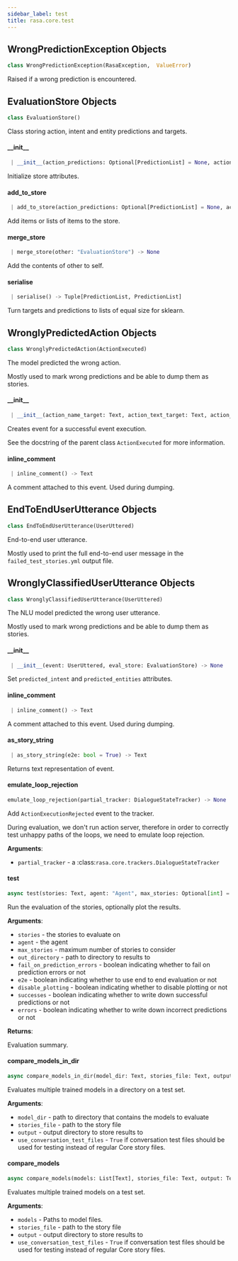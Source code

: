 ```yaml
---
sidebar_label: test
title: rasa.core.test
---
```


## WrongPredictionException Objects

```python
class WrongPredictionException(RasaException,  ValueError)
```

Raised if a wrong prediction is encountered.

## EvaluationStore Objects

```python
class EvaluationStore()
```

Class storing action, intent and entity predictions and targets.

#### \_\_init\_\_

```python
 | __init__(action_predictions: Optional[PredictionList] = None, action_targets: Optional[PredictionList] = None, intent_predictions: Optional[PredictionList] = None, intent_targets: Optional[PredictionList] = None, entity_predictions: Optional[List["EntityPrediction"]] = None, entity_targets: Optional[List["EntityPrediction"]] = None) -> None
```

Initialize store attributes.

#### add\_to\_store

```python
 | add_to_store(action_predictions: Optional[PredictionList] = None, action_targets: Optional[PredictionList] = None, intent_predictions: Optional[PredictionList] = None, intent_targets: Optional[PredictionList] = None, entity_predictions: Optional[List["EntityPrediction"]] = None, entity_targets: Optional[List["EntityPrediction"]] = None) -> None
```

Add items or lists of items to the store.

#### merge\_store

```python
 | merge_store(other: "EvaluationStore") -> None
```

Add the contents of other to self.

#### serialise

```python
 | serialise() -> Tuple[PredictionList, PredictionList]
```

Turn targets and predictions to lists of equal size for sklearn.

## WronglyPredictedAction Objects

```python
class WronglyPredictedAction(ActionExecuted)
```

The model predicted the wrong action.

Mostly used to mark wrong predictions and be able to
dump them as stories.

#### \_\_init\_\_

```python
 | __init__(action_name_target: Text, action_text_target: Text, action_name_prediction: Text, policy: Optional[Text] = None, confidence: Optional[float] = None, timestamp: Optional[float] = None, metadata: Optional[Dict] = None) -> None
```

Creates event for a successful event execution.

See the docstring of the parent class `ActionExecuted` for more information.

#### inline\_comment

```python
 | inline_comment() -> Text
```

A comment attached to this event. Used during dumping.

## EndToEndUserUtterance Objects

```python
class EndToEndUserUtterance(UserUttered)
```

End-to-end user utterance.

Mostly used to print the full end-to-end user message in the
`failed_test_stories.yml` output file.

## WronglyClassifiedUserUtterance Objects

```python
class WronglyClassifiedUserUtterance(UserUttered)
```

The NLU model predicted the wrong user utterance.

Mostly used to mark wrong predictions and be able to
dump them as stories.

#### \_\_init\_\_

```python
 | __init__(event: UserUttered, eval_store: EvaluationStore) -> None
```

Set `predicted_intent` and `predicted_entities` attributes.

#### inline\_comment

```python
 | inline_comment() -> Text
```

A comment attached to this event. Used during dumping.

#### as\_story\_string

```python
 | as_story_string(e2e: bool = True) -> Text
```

Returns text representation of event.

#### emulate\_loop\_rejection

```python
emulate_loop_rejection(partial_tracker: DialogueStateTracker) -> None
```

Add `ActionExecutionRejected` event to the tracker.

During evaluation, we don&#x27;t run action server, therefore in order to correctly
test unhappy paths of the loops, we need to emulate loop rejection.

**Arguments**:

- `partial_tracker` - a :class:`rasa.core.trackers.DialogueStateTracker`

#### test

```python
async test(stories: Text, agent: "Agent", max_stories: Optional[int] = None, out_directory: Optional[Text] = None, fail_on_prediction_errors: bool = False, e2e: bool = False, disable_plotting: bool = False, successes: bool = False, errors: bool = True) -> Dict[Text, Any]
```

Run the evaluation of the stories, optionally plot the results.

**Arguments**:

- `stories` - the stories to evaluate on
- `agent` - the agent
- `max_stories` - maximum number of stories to consider
- `out_directory` - path to directory to results to
- `fail_on_prediction_errors` - boolean indicating whether to fail on prediction
  errors or not
- `e2e` - boolean indicating whether to use end to end evaluation or not
- `disable_plotting` - boolean indicating whether to disable plotting or not
- `successes` - boolean indicating whether to write down successful predictions or
  not
- `errors` - boolean indicating whether to write down incorrect predictions or not
  

**Returns**:

  Evaluation summary.

#### compare\_models\_in\_dir

```python
async compare_models_in_dir(model_dir: Text, stories_file: Text, output: Text, use_conversation_test_files: bool = False) -> None
```

Evaluates multiple trained models in a directory on a test set.

**Arguments**:

- `model_dir` - path to directory that contains the models to evaluate
- `stories_file` - path to the story file
- `output` - output directory to store results to
- `use_conversation_test_files` - `True` if conversation test files should be used
  for testing instead of regular Core story files.

#### compare\_models

```python
async compare_models(models: List[Text], stories_file: Text, output: Text, use_conversation_test_files: bool = False) -> None
```

Evaluates multiple trained models on a test set.

**Arguments**:

- `models` - Paths to model files.
- `stories_file` - path to the story file
- `output` - output directory to store results to
- `use_conversation_test_files` - `True` if conversation test files should be used
  for testing instead of regular Core story files.

